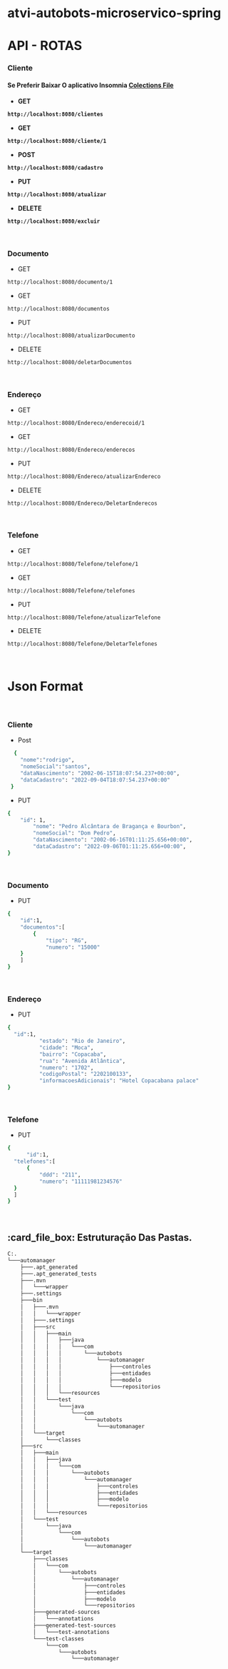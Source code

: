 # atvi-autobots-microservico-spring


# API - ROTAS

  <h3> Cliente </h3>
  
  <h4>Se Preferir Baixar O aplicativo Insomnia <a href="https://github.com/rodrigoribeiro027/atvi-autobots-microservico-spring/blob/main/RoutesCrud.json">Colections File</a><h4>

* GET
```bash
http://localhost:8080/clientes 
```
* GET
```bash
http://localhost:8080/cliente/1 
```
* POST
```bash
http://localhost:8080/cadastro 
```
* PUT
```bash
http://localhost:8080/atualizar 
```
* DELETE
```bash
http://localhost:8080/excluir 
```
<br>

  <h3> Documento </h3>
  
* GET
```bash
http://localhost:8080/documento/1 
```
* GET
```bash
http://localhost:8080/documentos 
```
* PUT
```bash
http://localhost:8080/atualizarDocumento 
```
* DELETE
```bash
http://localhost:8080/deletarDocumentos 
```
<br>

  <h3> Endereço </h3>
  
* GET
```bash
http://localhost:8080/Endereco/enderecoid/1 
```
* GET
```bash
http://localhost:8080/Endereco/enderecos 
```
* PUT
```bash
http://localhost:8080/Endereco/atualizarEndereco 
```
* DELETE
```bash
http://localhost:8080/Endereco/DeletarEnderecos 
```
<br>

  <h3> Telefone </h3>
  
* GET
```bash
http://localhost:8080/Telefone/telefone/1
```
* GET 
```bash
http://localhost:8080/Telefone/telefones
```
* PUT
```bash
http://localhost:8080/Telefone/atualizarTelefone
```
* DELETE
```bash
http://localhost:8080/Telefone/DeletarTelefones
``` 

<br>

<h1> Json Format </h1>

<br>

  <h3> Cliente </h3>
  
* Post 
```bash
  {
	"nome":"rodrigo",
	"nomeSocial":"santos",
	"dataNascimento": "2002-06-15T18:07:54.237+00:00",
	"dataCadastro": "2022-09-04T18:07:54.237+00:00"
 }
```

* PUT 
```bash
{
	"id": 1,
		"nome": "Pedro Alcântara de Bragança e Bourbon",
		"nomeSocial": "Dom Pedro",
		"dataNascimento": "2002-06-16T01:11:25.656+00:00",
		"dataCadastro": "2022-09-06T01:11:25.656+00:00",
}
```
<br>

<h3> Documento </h3>
  
* PUT 
```bash
{
    "id":1,
	"documentos":[
		{
			"tipo": "RG",
			"numero": "15000"
	}
	]
}
```

<br>

<h3> Endereço </h3>
  
  * PUT 
  ```bash
{
	"id":1,
			"estado": "Rio de Janeiro",
			"cidade": "Moca",
			"bairro": "Copacaba",
			"rua": "Avenida Atlântica",
			"numero": "1702",
			"codigoPostal": "2202100133",
			"informacoesAdicionais": "Hotel Copacabana palace"	
}
```

<br>

<h3> Telefone </h3>

  * PUT 
  ```bash
{
		"id":1,
	"telefones":[
		{
			"ddd": "211",
			"numero": "11111981234576"
	}
	]
} 
```

<br>

<h2> :card_file_box: Estruturação Das Pastas.</h2>

```bash
C:.
└───automanager
    ├───.apt_generated
    ├───.apt_generated_tests
    ├───.mvn
    │   └───wrapper
    ├───.settings
    ├───bin
    │   ├───.mvn
    │   │   └───wrapper
    │   ├───.settings
    │   ├───src
    │   │   ├───main
    │   │   │   ├───java
    │   │   │   │   └───com
    │   │   │   │       └───autobots
    │   │   │   │           └───automanager
    │   │   │   │               ├───controles
    │   │   │   │               ├───entidades
    │   │   │   │               ├───modelo
    │   │   │   │               └───repositorios
    │   │   │   └───resources
    │   │   └───test
    │   │       └───java
    │   │           └───com
    │   │               └───autobots
    │   │                   └───automanager
    │   └───target
    │       └───classes
    ├───src
    │   ├───main
    │   │   ├───java
    │   │   │   └───com
    │   │   │       └───autobots
    │   │   │           └───automanager
    │   │   │               ├───controles
    │   │   │               ├───entidades
    │   │   │               ├───modelo
    │   │   │               └───repositorios
    │   │   └───resources
    │   └───test
    │       └───java
    │           └───com
    │               └───autobots
    │                   └───automanager
    └───target
        ├───classes
        │   └───com
        │       └───autobots
        │           └───automanager
        │               ├───controles
        │               ├───entidades
        │               ├───modelo
        │               └───repositorios
        ├───generated-sources
        │   └───annotations
        ├───generated-test-sources
        │   └───test-annotations
        └───test-classes
            └───com
                └───autobots
                    └───automanager
```
<br>
